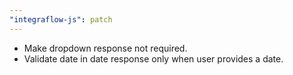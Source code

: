 ```yaml
---
"integraflow-js": patch
---
```


- Make dropdown response not required.
- Validate date in date response only when user provides a date.

